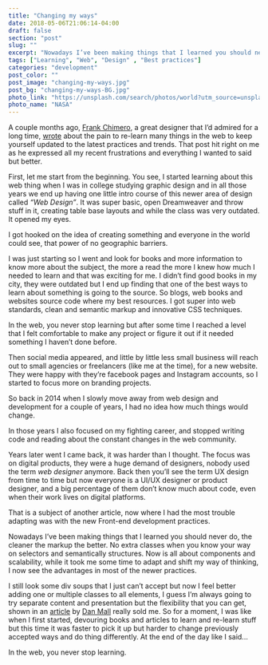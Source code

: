 ```yaml
---
title: "Changing my ways"
date: 2018-05-06T21:06:14-04:00
draft: false
section: "post"
slug: ""
excerpt: "Nowadays I’ve been making things that I learned you should never do, the cleaner the markup the better. No extra classes when you know your way on selectors and semantically structures. Now is all about components and scalability, while it took me some time to adapt and shift my way of thinking."
tags: ["Learning", "Web", "Design" , "Best practices"]
categories: "development"
post_color: ""
post_image: "changing-my-ways.jpg"
post_bg: "changing-my-ways-BG.jpg"
photo_link: "https://unsplash.com/search/photos/world?utm_source=unsplash&utm_medium=referral&utm_content=creditCopyText"
photo_name: "NASA"
---
```

A couple months ago, [Frank Chimero](http://frankchimero.com/), a great designer that I’d admired for a long time, [wrote](http://frankchimero.com/writing/everything-easy-is-hard-again/) about the pain to re-learn many things in the web to keep yourself updated to the latest practices and trends. That post hit right on me as he expressed all my recent frustrations and everything I wanted to said but better.

First, let me start from the beginning.
You see, I started learning about this web thing when I was in college studying graphic design and in all those years we end up having one little intro course of this newer area of design called _“Web Design”_. It was super basic, open Dreamweaver and throw stuff in it, creating table base layouts and while the class was very outdated. It opened my eyes.

I got hooked on the idea of creating something and everyone in the world could see, that power of no geographic barriers.

I was just starting so I went and look for books and more information to know more about the subject, the more a read the more I knew how much I needed to learn and that was exciting for me. I didn’t find good books in my city, they were outdated but  I end up finding that one of the best ways to learn about something is going to the source. So blogs, web books and websites source code where my best resources. I got super into web standards, clean and semantic markup and innovative CSS techniques.

In the web, you never stop learning but after some time I reached a level that I felt comfortable to make any project or figure it out if it needed something I haven’t done before.

Then social media appeared, and little by little less small business will reach out to small agencies or freelancers (like me at the time), for a new website. They were happy with they’re facebook pages and Instagram accounts, so I started to focus more on branding projects.

So back in 2014 when I slowly move away from web design and development for a couple of years, I had no idea how much things would change.

In those years I also focused on my fighting career, and stopped writing code and reading about the constant changes in the web community.

Years later went I came back, it was harder than I thought. The focus was on digital products, they were a huge demand of designers, nobody used the term _web designer_ anymore. Back then you’ll see the term UX design from time to time but now everyone is a UI/UX designer or product designer, and a big percentage of them don’t know much about code, even when their work lives on digital platforms.

That is a subject of another article, now where I had the most trouble adapting was with the new Front-end development practices.  

Nowadays I’ve been making things that I learned you should never do, the cleaner the markup the better. No extra classes when you know your way on selectors and semantically structures. Now is all about components and scalability, while it took me some time to adapt and shift my way of thinking, I now see the advantages in most of the newer practices.

I still look some div soups that I just can’t accept but now I feel better adding  one or multiple classes to all elements, I guess I’m always going to try separate content and presentation but the flexibility that you can get, shown in an [article](http://danmall.me/articles/cooking-with-design-systems/) by [Dan Mall](http://danmall.me/) really sold me.  So for a moment, I was like when I first started, devouring books and articles to learn and re-learn stuff but this time it was faster to pick it up but harder to change previously accepted ways and do thing differently. At the end of the day like I said...

In the web, you never stop learning.
